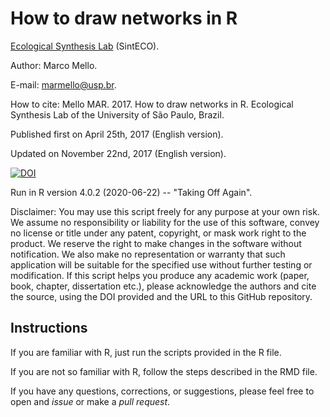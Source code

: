 # How to draw networks in R

[Ecological Synthesis Lab](https://marcomellolab.wordpress.com) (SintECO).

Author: Marco Mello.

E-mail: marmello@usp.br.

How to cite: Mello MAR. 2017. How to draw networks in R. Ecological Synthesis Lab of the University of São Paulo, Brazil.

Published first on April 25th, 2017 (English version).

Updated on November 22nd, 2017 (English version).

<a href="https://doi.org/10.5281/zenodo.1487603"><img src="https://zenodo.org/badge/DOI/10.5281/zenodo.1487603.svg" alt="DOI"></a>


Run in R version 4.0.2 (2020-06-22) -- "Taking Off Again".

Disclaimer: You may use this script freely for any purpose at your own risk. We assume no responsibility or liability for the use of this software, convey no license or title under any patent, copyright, or mask work right to the product. We reserve the right to make changes in the software without notification. We also make no representation or warranty that such application will be suitable for the specified use without further testing or modification. If this script helps you produce any academic work (paper, book, chapter, dissertation etc.), please acknowledge the authors and cite the source, using the DOI provided and the URL to this GitHub repository.

## Instructions

If you are familiar with R, just run the scripts provided in the R file.

If you are not so familiar with R, follow the steps described in the RMD file.

If you have any questions, corrections, or suggestions, please feel free to open and *issue* or make a *pull request*.